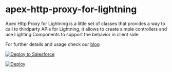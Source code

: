 # apex-http-proxy-for-lightning

Apex Http Proxy for Lightning is a little set of classes that provides a way to call to thirdparty APIs for Lightning, it allows to create simple controllers and use Lighting Components to support the behavior in client side.

For further details and usage check our [blog](https://sfdcode.github.io/integration/making-third-party-API-calls-from-lightning-components/)

<a href="https://githubsfdeploy.herokuapp.com?owner=sfdcode&repo=apex-http-proxy-for-lightning">
  <img alt="Deploy to Salesforce"
       src="https://raw.githubusercontent.com/afawcett/githubsfdeploy/master/src/main/webapp/resources/img/deploy.png">
</a>

[![Deploy](https://deploy-to-sfdx.com/dist/assets/images/DeployToSFDX.svg)](https://deploy-to-sfdx.com/)